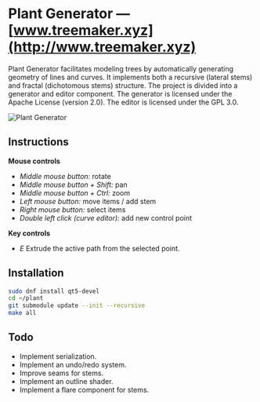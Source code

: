 # Plant Generator — [www.treemaker.xyz](http://www.treemaker.xyz)

Plant Generator facilitates modeling trees by automatically generating geometry of lines and curves. It implements both a recursive (lateral stems) and fractal (dichotomous stems) structure. The project is divided into a generator and editor component. The generator is licensed under the Apache License (version 2.0). The editor is licensed under the GPL 3.0.

![Plant Generator](http://www.treemaker.xyz/window.png)

## Instructions

__Mouse controls__
- _Middle mouse button:_ rotate
- _Middle mouse button + Shift:_ pan
- _Middle mouse button + Ctrl:_ zoom
- _Left mouse button:_ move items / add stem
- _Right mouse button:_ select items
- _Double left click (curve editor):_ add new control point

__Key controls__
- _E_ Extrude the active path from the selected point.

## Installation

```sh
sudo dnf install qt5-devel
cd ~/plant
git submodule update --init --recursive
make all
```

## Todo
- Implement serialization.
- Implement an undo/redo system.
- Improve seams for stems.
- Implement an outline shader.
- Implement a flare component for stems.
